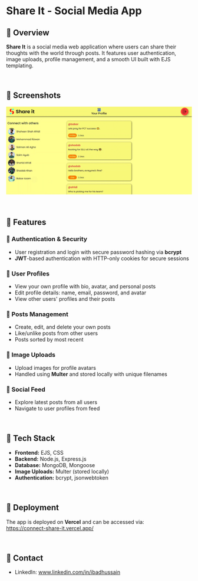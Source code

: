 # Share It - Social Media App
## 🚀 Overview
**Share It** is a social media web application where users can share their thoughts with the world through posts. It features user authentication, image uploads, profile management, and a smooth UI built with EJS templating.

<br>

## 🚀 Screenshots
![Project screenshot](./Project_screenshots/Image1.png)

<br>

## 🚀 Features
### 🎯 Authentication & Security
- User registration and login with secure password hashing via **bcrypt**
- **JWT**-based authentication with HTTP-only cookies for secure sessions
### 🎯 User Profiles
- View your own profile with bio, avatar, and personal posts
- Edit profile details: name, email, password, and avatar
- View other users' profiles and their posts
### 🎯 Posts Management
- Create, edit, and delete your own posts
- Like/unlike posts from other users
- Posts sorted by most recent
### 🎯 Image Uploads
- Upload images for profile avatars
- Handled using **Multer** and stored locally with unique filenames
### 🎯 Social Feed
- Explore latest posts from all users
- Navigate to user profiles from feed

<br>

## 🚀 Tech Stack
- **Frontend:** EJS, CSS
- **Backend:** Node.js, Express.js
- **Database:** MongoDB, Mongoose
- **Image Uploads:** Multer (stored locally)
- **Authentication:** bcrypt, jsonwebtoken

<br>

## 🚀 Deployment
The app is deployed on <b>Vercel</b> and can be accessed via:
<br>
https://connect-share-it.vercel.app/

<br>

## 🚀 Contact
- LinkedIn: www.linkedin.com/in/ibadhussain